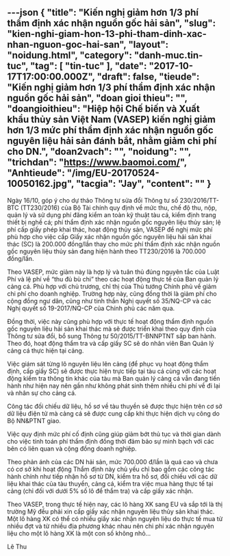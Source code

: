 ---json
{
    "title": "Kiến nghị giảm hơn 1/3 phí thẩm định xác nhận nguồn gốc hải sản",
    "slug": "kien-nghi-giam-hon-13-phi-tham-dinh-xac-nhan-nguon-goc-hai-san",
    "layout": "noidung.html",
    "category": "danh-muc.tin-tuc",
    "tag": [
        "tin-tuc"
    ],
    "date": "2017-10-17T17:00:00.000Z",
    "draft": false,
    "tieude": "Kiến nghị giảm hơn 1/3 phí thẩm định xác nhận nguồn gốc hải sản",
    "doan gioi thieu": "",
    "doangioithieu": "Hiệp hội Chế biến và Xuất khẩu thủy sản Việt Nam (VASEP) kiến nghị giảm hơn 1/3 mức phí thẩm định xác nhận nguồn gốc nguyên liệu hải sản đánh bắt, nhằm giảm chi phí cho DN.",
    "doan2vach": "",
    "noidung": "",
    "trichdan": "https://www.baomoi.com/",
    "Anhtieude": "/img/EU-20170524-10050162.jpg",
    "tacgia": "Jay",
    "__content__": ""
}
---
<p><span style="font-size:14px">Ng&agrave;y 16/10, g&oacute;p &yacute; cho dự thảo Th&ocirc;ng tư sửa đổi Th&ocirc;ng tư số 230/2016/TT-BTC (TT230/2016) của Bộ T&agrave;i ch&iacute;nh quy định về mức thu, chế độ thu, nộp, quản l&yacute; v&agrave; sử dụng ph&iacute; đăng kiểm an to&agrave;n kỹ thuật t&agrave;u c&aacute;, kiểm định trang thiết bị nghề c&aacute;; ph&iacute; thẩm định x&aacute;c nhận nguồn gốc nguy&ecirc;n liệu thủy sản; lệ ph&iacute; cấp giấy ph&eacute;p khai th&aacute;c, hoạt động thủy sản, VASEP đề nghị mức ph&iacute; ph&ugrave; hợp cho việc cấp Giấy x&aacute;c nhận nguồn gốc nguy&ecirc;n liệu hải sản khai th&aacute;c (SC) l&agrave; 200.000 đồng/lần thay cho mức ph&iacute; thẩm định x&aacute;c nhận nguồn gốc nguy&ecirc;n liệu thủy sản đang hiện h&agrave;nh theo TT230/2016 l&agrave; 700.000 đồng/lần.</span></p>

<p><span style="font-size:14px">Theo VASEP, mức giảm n&agrave;y l&agrave; hợp l&yacute; v&agrave; tu&acirc;n thủ đ&uacute;ng nguy&ecirc;n tắc của Luật Ph&iacute; v&agrave; lệ ph&iacute; về &ldquo;thu đủ b&ugrave; chi&rdquo; theo c&aacute;c hoạt động thực tế của Ban quản l&yacute; cảng c&aacute;. Ph&ugrave; hợp với chủ trương, chỉ thị của Thủ tướng Ch&iacute;nh phủ về giảm chi ph&iacute; cho doanh nghiệp. Trường hợp n&agrave;y, cũng đồng thời l&agrave; giảm ph&iacute; cho cộng đồng ngư d&acirc;n, cũng như tinh thần Nghị quyết số 35/NQ-CP v&agrave; c&aacute;c Nghị quyết số 19-2017/NQ-CP của Ch&iacute;nh phủ c&aacute;c năm qua.</span></p>

<p><span style="font-size:14px">Đồng thời, việc n&agrave;y cũng ph&ugrave; hợp với thực tế hoạt động thẩm định nguồn gốc nguy&ecirc;n liệu hải sản khai th&aacute;c m&agrave; sẽ được triển khai theo quy định của Th&ocirc;ng tư sửa đổi, bổ sung Th&ocirc;ng tư 50/2015/TT-BNNPTNT sắp ban h&agrave;nh. Theo đ&oacute;, hoạt động thẩm tra v&agrave; cấp giấy SC sẽ do nh&acirc;n vi&ecirc;n Ban Quản l&yacute; cảng c&aacute; thực hiện tại cảng.</span></p>

<p><span style="font-size:14px">Việc gi&aacute;m s&aacute;t từng l&ocirc; nguy&ecirc;n liệu l&ecirc;n cảng (để phục vụ hoạt động thẩm định, cấp giấy SC) sẽ được thực hiện trực tiếp tại t&agrave;u c&aacute; c&ugrave;ng với c&aacute;c hoạt động kiểm tra th&ocirc;ng tin kh&aacute;c của t&agrave;u m&agrave; Ban quản l&yacute; cảng c&aacute; vẫn đang tiến h&agrave;nh như hiện nay n&ecirc;n gần như kh&ocirc;ng ph&aacute;t sinh th&ecirc;m nhiều chi ph&iacute; về đi lại v&agrave; nh&acirc;n sự cho cảng c&aacute;.</span></p>

<p><span style="font-size:14px">C&ocirc;ng t&aacute;c đối chiếu dữ liệu, hồ sơ về t&agrave;u thuyền sẽ được thực hiện tr&ecirc;n cơ sở dữ liệu điện tử m&agrave; cảng c&aacute; sẽ được cung cấp khi thực hiện dịch vụ c&ocirc;ng do Bộ NN&amp;PTNT giao.</span></p>

<p><span style="font-size:14px">Việc quy định mức ph&iacute; cố định cũng gi&uacute;p giảm bớt thủ tục v&agrave; thời gian d&agrave;nh cho việc t&iacute;nh to&aacute;n ph&iacute; thẩm định đồng thời đảm bảo sự minh bạch với c&aacute;c b&ecirc;n c&oacute; li&ecirc;n quan v&agrave; cộng đồng doanh nghiệp.</span></p>

<p><span style="font-size:14px">Theo phản &aacute;nh của c&aacute;c DN hải sản, mức 700.000 đ/lần l&agrave; qu&aacute; cao v&agrave; chưa c&oacute; cơ sở khi hoạt động Thẩm định n&agrave;y chủ yếu chỉ bao gồm c&aacute;c c&ocirc;ng t&aacute;c h&agrave;nh ch&iacute;nh như tiếp nhận hồ sơ từ DN, kiểm tra hồ sơ, đối chiếu với c&aacute;c dữ liệu khai th&aacute;c của t&agrave;u thuyền, cảng c&aacute;, kiểm tra việc mua h&agrave;ng thực tế tại cảng (chỉ đối với dưới 5% số l&ocirc; để thẩm tra) v&agrave; cấp giấy x&aacute;c nhận.</span></p>

<p><span style="font-size:14px">Theo VASEP, trong thực tế hiện nay, c&aacute;c l&ocirc; h&agrave;ng XK sang EU v&agrave; sắp tới l&agrave; thị trường Mỹ đều phải xin cấp giấy x&aacute;c nhận nguy&ecirc;n liệu thủy sản khai th&aacute;c. Một l&ocirc; h&agrave;ng XK c&oacute; thể c&oacute; nhiều giấy x&aacute;c nhận nguy&ecirc;n liệu do thực tế mua từ nhiều đợt v&agrave; từ nhiều địa phương kh&aacute;c nhau n&ecirc;n chi ph&iacute; x&aacute;c nhận nguy&ecirc;n liệu cho một l&ocirc; h&agrave;ng XK l&agrave; một con số kh&ocirc;ng nhỏ&hellip;</span></p>

<p><span style="font-size:14px">L&ecirc; Thu</span></p>
